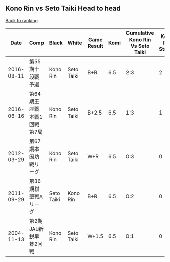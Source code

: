 ## Kono Rin vs Seto Taiki Head to head

[Back to ranking](../../index.md)




| **Date** | **Comp** | **Black** | **White** | **Game Result** | **Komi** | **Cumulative Kono Rin Vs Seto Taiki** | **Kono Rin Streak** | **Seto Taiki Streak** | 
| --- | --- | --- | --- | --- | --- | --- | --- | --- |
| 2016-08-11 | 第55期十段戦予選 | Kono Rin | Seto Taiki | B+R | 6.5 | 2:3 | 2 | 0 | 
| 2016-06-16 | 第64期王座戦　本戦1回戦第7局 | Kono Rin | Seto Taiki | B+2.5 | 6.5 | 1:3 | 1 | 0 | 
| 2012-03-29 | 第67期本因坊戦リーグ | Kono Rin | Seto Taiki | W+R | 6.5 | 0:3 | 0 | 3 | 
| 2011-09-29 | 第36期棋聖戦Aリーグ | Seto Taiki | Kono Rin | B+R | 6.5 | 0:2 | 0 | 2 | 
| 2004-11-13 | 第2期JAL新鋭早碁2回戦 | Kono Rin | Seto Taiki | W+1.5 | 6.5 | 0:1 | 0 | 1 |




